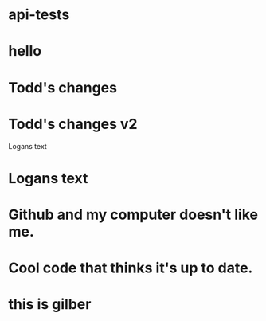 # api-tests
# hello

# Todd's changes

# Todd's changes v2













Logans text
# Logans text
# Github and my computer doesn't like me.
# Cool code that thinks it's up to date.

# this is gilber 

